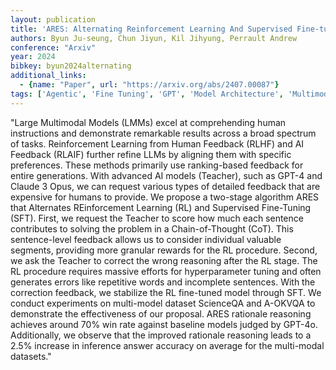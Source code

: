 ```yaml
---
layout: publication
title: 'ARES: Alternating Reinforcement Learning And Supervised Fine-tuning For Enhanced Multi-modal Chain-of-thought Reasoning Through Diverse AI Feedback'
authors: Byun Ju-seung, Chun Jiyun, Kil Jihyung, Perrault Andrew
conference: "Arxiv"
year: 2024
bibkey: byun2024alternating
additional_links:
  - {name: "Paper", url: "https://arxiv.org/abs/2407.00087"}
tags: ['Agentic', 'Fine Tuning', 'GPT', 'Model Architecture', 'Multimodal Models', 'Pretraining Methods', 'RAG', 'Reinforcement Learning', 'Training Techniques']
---
```

"Large Multimodal Models (LMMs) excel at comprehending human instructions and demonstrate remarkable results across a broad spectrum of tasks. Reinforcement Learning from Human Feedback (RLHF) and AI Feedback (RLAIF) further refine LLMs by aligning them with specific preferences. These methods primarily use ranking-based feedback for entire generations. With advanced AI models (Teacher), such as GPT-4 and Claude 3 Opus, we can request various types of detailed feedback that are expensive for humans to provide. We propose a two-stage algorithm ARES that Alternates REinforcement Learning (RL) and Supervised Fine-Tuning (SFT). First, we request the Teacher to score how much each sentence contributes to solving the problem in a Chain-of-Thought (CoT). This sentence-level feedback allows us to consider individual valuable segments, providing more granular rewards for the RL procedure. Second, we ask the Teacher to correct the wrong reasoning after the RL stage. The RL procedure requires massive efforts for hyperparameter tuning and often generates errors like repetitive words and incomplete sentences. With the correction feedback, we stabilize the RL fine-tuned model through SFT. We conduct experiments on multi-model dataset ScienceQA and A-OKVQA to demonstrate the effectiveness of our proposal. ARES rationale reasoning achieves around 70&#37; win rate against baseline models judged by GPT-4o. Additionally, we observe that the improved rationale reasoning leads to a 2.5&#37; increase in inference answer accuracy on average for the multi-modal datasets."
